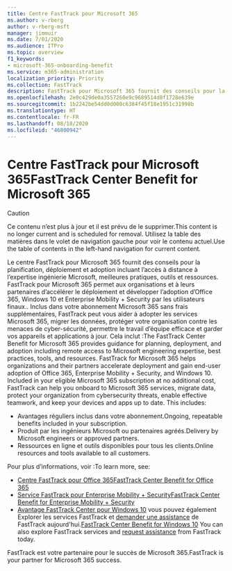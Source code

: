 ```yaml
---
title: Centre FastTrack pour Microsoft 365
ms.author: v-rberg
author: v-rberg-msft
manager: jimmuir
ms.date: 7/01/2020
ms.audience: ITPro
ms.topic: overview
f1_keywords:
- microsoft-365-onboarding-benefit
ms.service: m365-administration
localization_priority: Priority
ms.collection: FastTrack
description: FastTrack pour Microsoft 365 fournit des conseils pour la planification, déploiement et adoption incluant l’accès à distance à l’expertise ingénierie Microsoft, meilleures pratiques, outils et ressources. FastTrack pour Microsoft 365 permet aux organisations et à leurs partenaires d’accélérer le déploiement et développer l’adoption d’Office 365, Windows 10 et Enterprise Mobility + Security par les utilisateurs finaux.
ms.openlocfilehash: 2e0c429de0a3557260e9c9689514d8f1728e639e
ms.sourcegitcommit: 1b2242be54dd0d000c6384f45f18e1951c31998b
ms.translationtype: HT
ms.contentlocale: fr-FR
ms.lasthandoff: 08/18/2020
ms.locfileid: "46800942"
---
```

# <a name="fasttrack-center-benefit-for-microsoft-365"></a><span data-ttu-id="c20ce-104">Centre FastTrack pour Microsoft 365</span><span class="sxs-lookup"><span data-stu-id="c20ce-104">FastTrack Center Benefit for Microsoft 365</span></span>

> [!CAUTION]
> <span data-ttu-id="c20ce-105">Ce contenu n’est plus à jour et il est prévu de le supprimer.</span><span class="sxs-lookup"><span data-stu-id="c20ce-105">This content is no longer current and is scheduled for removal.</span></span> <span data-ttu-id="c20ce-106">Utilisez la table des matières dans le volet de navigation gauche pour voir le contenu actuel.</span><span class="sxs-lookup"><span data-stu-id="c20ce-106">Use the table of contents in the left-hand navigation for current content.</span></span>

<span data-ttu-id="c20ce-p103">Le centre FastTrack pour Microsoft 365 fournit des conseils pour la planification, déploiement et adoption incluant l’accès à distance à l’expertise ingénierie Microsoft, meilleures pratiques, outils et ressources. FastTrack pour Microsoft 365 permet aux organisations et à leurs partenaires d’accélérer le déploiement et développer l’adoption d’Office 365, Windows 10 et Enterprise Mobility + Security par les utilisateurs finaux.. Inclus dans votre abonnement Microsoft 365 sans frais supplémentaires, FastTrack peut vous aider à adopter les services Microsoft 365, migrer les données, protéger votre organisation contre les menaces de cyber-sécurité, permettre le travail d’équipe efficace et garder vos appareils et applications à jour. Cela inclut :</span><span class="sxs-lookup"><span data-stu-id="c20ce-p103">The FastTrack Center Benefit for Microsoft 365 provides guidance for planning, deployment, and adoption including remote access to Microsoft engineering expertise, best practices, tools, and resources. FastTrack for Microsoft 365 helps organizations and their partners accelerate deployment and gain end-user adoption of Office 365, Enterprise Mobility + Security, and Windows 10. Included in your eligible Microsoft 365 subscription at no additional cost, FastTrack can help you onboard to Microsoft 365 services, migrate data, protect your organization from cybersecurity threats, enable effective teamwork, and keep your devices and apps up to date. This includes:</span></span>

- <span data-ttu-id="c20ce-111">Avantages réguliers inclus dans votre abonnement.</span><span class="sxs-lookup"><span data-stu-id="c20ce-111">Ongoing, repeatable benefits included in your subscription.</span></span>
- <span data-ttu-id="c20ce-112">Produit par les ingénieurs Microsoft ou partenaires agréés.</span><span class="sxs-lookup"><span data-stu-id="c20ce-112">Delivery by Microsoft engineers or approved partners.</span></span>
- <span data-ttu-id="c20ce-113">Ressources en ligne et outils disponibles pour tous les clients.</span><span class="sxs-lookup"><span data-stu-id="c20ce-113">Online resources and tools available to all customers.</span></span>
  
<span data-ttu-id="c20ce-114">Pour plus d’informations, voir :</span><span class="sxs-lookup"><span data-stu-id="c20ce-114">To learn more, see:</span></span>

- [<span data-ttu-id="c20ce-115">Centre FastTrack pour Office 365</span><span class="sxs-lookup"><span data-stu-id="c20ce-115">FastTrack Center Benefit for Office 365</span></span>](O365-fasttrack-benefit-for-office-365.md) 
- [<span data-ttu-id="c20ce-116">Service FastTrack pour Enterprise Mobility + Security</span><span class="sxs-lookup"><span data-stu-id="c20ce-116">FastTrack Center Benefit for Enterprise Mobility + Security</span></span>](EMS-fasttrack-benefit-for-EMS.md)
- <span data-ttu-id="c20ce-117">[Avantage FastTrack Center pour Windows 10](Win-10-fasttrack-benefit-for-Windows-10.md) vous pouvez également Explorer les services FastTrack et [demander une assistance](https://go.microsoft.com/fwlink/p/?LinkId=2003903) de FastTrack aujourd'hui.</span><span class="sxs-lookup"><span data-stu-id="c20ce-117">[FastTrack Center Benefit for Windows 10](Win-10-fasttrack-benefit-for-Windows-10.md) You can also explore FastTrack services and [request assistance](https://go.microsoft.com/fwlink/p/?LinkId=2003903) from FastTrack today.</span></span>

<span data-ttu-id="c20ce-118">FastTrack est votre partenaire pour le succès de Microsoft 365.</span><span class="sxs-lookup"><span data-stu-id="c20ce-118">FastTrack is your partner for Microsoft 365 success.</span></span>
  